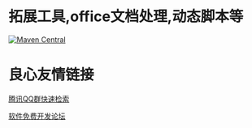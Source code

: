 # 拓展工具,office文档处理,动态脚本等

[![Maven Central](https://img.shields.io/maven-central/v/org.hswebframework/hsweb-expands.svg?style=plastic)](http://search.maven.org/#search%7Cga%7C1%7Chsweb-expands)


 # 良心友情链接

[腾讯QQ群快速检索](http://u.720life.cn/s/8cf73f7c)

[软件免费开发论坛](http://u.720life.cn/s/bbb01dc0)